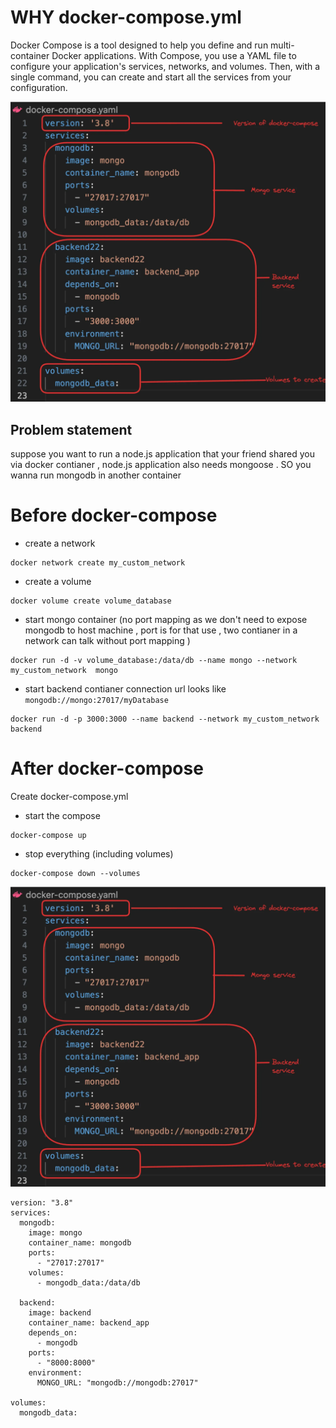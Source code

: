 # WHY  docker-compose.yml

Docker Compose is a tool designed to help you define and run multi-container Docker applications. With Compose, you use a YAML file to configure your application's services, networks, and volumes. Then, with a single command, you can create and start all the services from your configuration.

![img](./utils/compose.webp)


## Problem statement 
suppose you want to run a node.js application that your friend shared you via docker contianer , node.js application also needs mongoose . 
SO you wanna run mongodb in another container 


# Before docker-compose 
- create a network 
```
docker network create my_custom_network
```

- create a volume 
```
docker volume create volume_database
```

- start mongo container (no port mapping as we don't need to expose mongodb to host machine , port is for that use , two contianer in a network can talk without port mapping )
```
docker run -d -v volume_database:/data/db --name mongo --network my_custom_network  mongo
```

- start backend contianer 
connection url looks like `mongodb://mongo:27017/myDatabase`
```
docker run -d -p 3000:3000 --name backend --network my_custom_network backend
```

# After docker-compose 
Create docker-compose.yml 

- start the compose 
```
docker-compose up
```
- stop everything (including volumes)
```
docker-compose down --volumes
```

![img](./utils/composefile.webp)
```
version: "3.8"
services:
  mongodb:
    image: mongo
    container_name: mongodb
    ports:
      - "27017:27017"
    volumes:
      - mongodb_data:/data/db

  backend:
    image: backend
    container_name: backend_app
    depends_on:
      - mongodb
    ports:
      - "8000:8000"
    environment:
      MONGO_URL: "mongodb://mongodb:27017"

volumes:
  mongodb_data:

```